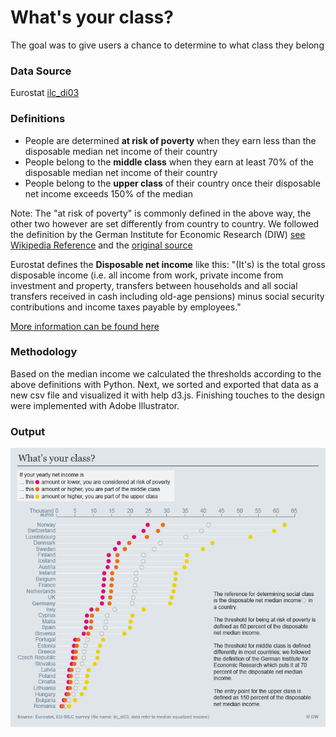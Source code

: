 # What's your class?
The goal was to give users a chance to determine to what class they belong

### Data Source
Eurostat [ilc_di03](http://ec.europa.eu/eurostat/en/web/products-datasets/-/ILC_DI03)

### Definitions
* People are determined **at risk of poverty** when they earn less than the disposable median net income of their country
* People belong to the **middle class** when they earn at least 70% of the disposable median net income of their country
* People belong to the **upper class** of their country once their disposable net income exceeds 150% of the median

Note: The "at risk of poverty" is commonly defined in the above way, the other two however are set differently from country to country. We followed the definition by the German Institute for Economic Research (DIW) [see Wikipedia Reference](https://de.wikipedia.org/wiki/Mittelschicht#cite_note-DIW_2010-24-1-11) and the [original source](http://www.diw.de/documents/publikationen/73/diw_01.c.357505.de/10-24-1.pdf)

Eurostat defines the **Disposable net income** like this: "(It's) is the total gross disposable income (i.e. all income from work, private income from investment and property, transfers between households and all social transfers received in cash including old-age pensions) minus social security contributions and income taxes payable by employees."

[More information can be found here](http://ec.europa.eu/eurostat/statistics-explained/index.php/Glossary:Equivalised_disposable_income)

### Methodology
Based on the median income we calculated the thresholds according to the above definitions with Python. Next, we sorted and exported that data as a new csv file and visualized it with help d3.js. Finishing touches to the design were implemented with Adobe Illustrator.

### Output

![Desktop Version - Income Thresholds](6FINALDWDataIncomeThresholds_English-Desktop.png)
